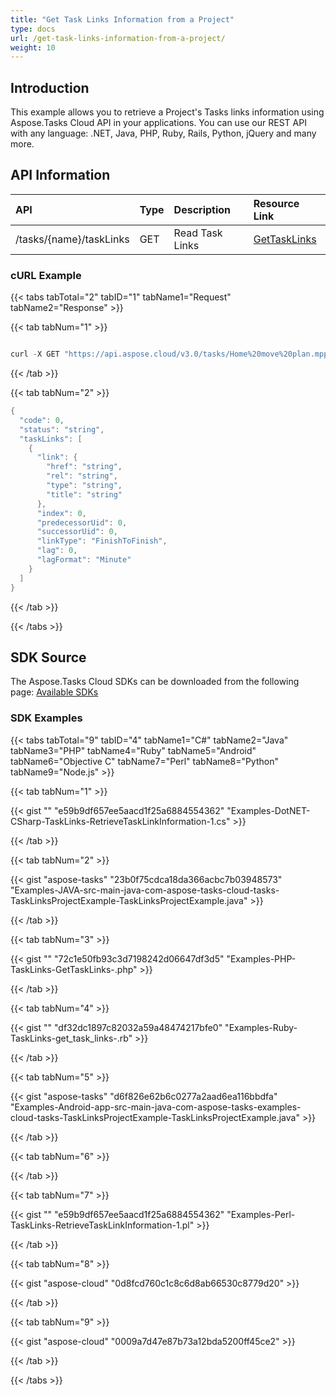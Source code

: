 ```yaml
---
title: "Get Task Links Information from a Project"
type: docs
url: /get-task-links-information-from-a-project/
weight: 10
---
```


## **Introduction**
This example allows you to retrieve a Project's Tasks links information using Aspose.Tasks Cloud API in your applications. You can use our REST API with any language: .NET, Java, PHP, Ruby, Rails, Python, jQuery and many more.
## **API Information**

|**API**|**Type**|**Description**|**Resource Link**|
| :- | :- | :- | :- |
|/tasks/{name}/taskLinks|GET|Read Task Links|[GetTaskLinks](https://apireference.aspose.cloud/tasks/#/TasksTaskLinks/GetTaskLinks)|
### **cURL Example**
{{< tabs tabTotal="2" tabID="1" tabName1="Request" tabName2="Response" >}}

{{< tab tabNum="1" >}}

```java

curl -X GET "https://api.aspose.cloud/v3.0/tasks/Home%20move%20plan.mpp/taskLinks" -H "accept: application/json"

```

{{< /tab >}}

{{< tab tabNum="2" >}}

```java
{
  "code": 0,
  "status": "string",
  "taskLinks": [
    {
      "link": {
        "href": "string",
        "rel": "string",
        "type": "string",
        "title": "string"
      },
      "index": 0,
      "predecessorUid": 0,
      "successorUid": 0,
      "linkType": "FinishToFinish",
      "lag": 0,
      "lagFormat": "Minute"
    }
  ]
}

```

{{< /tab >}}

{{< /tabs >}}
## **SDK Source**
The Aspose.Tasks Cloud SDKs can be downloaded from the following page: [Available SDKs](/available-sdks/)
### **SDK Examples**
{{< tabs tabTotal="9" tabID="4" tabName1="C#" tabName2="Java" tabName3="PHP" tabName4="Ruby" tabName5="Android" tabName6="Objective C" tabName7="Perl" tabName8="Python" tabName9="Node.js" >}}

{{< tab tabNum="1" >}}

{{< gist "" "e59b9df657ee5aacd1f25a6884554362" "Examples-DotNET-CSharp-TaskLinks-RetrieveTaskLinkInformation-1.cs" >}}

{{< /tab >}}

{{< tab tabNum="2" >}}

{{< gist "aspose-tasks" "23b0f75cdca18da366acbc7b03948573" "Examples-JAVA-src-main-java-com-aspose-tasks-cloud-tasks-TaskLinksProjectExample-TaskLinksProjectExample.java" >}}

{{< /tab >}}

{{< tab tabNum="3" >}}

{{< gist "" "72c1e50fb93c3d7198242d06647df3d5" "Examples-PHP-TaskLinks-GetTaskLinks-.php" >}}

{{< /tab >}}

{{< tab tabNum="4" >}}

{{< gist "" "df32dc1897c82032a59a48474217bfe0" "Examples-Ruby-TaskLinks-get_task_links-.rb" >}}

{{< /tab >}}

{{< tab tabNum="5" >}}

{{< gist "aspose-tasks" "d6f826e62b6c0277a2aad6ea116bbdfa" "Examples-Android-app-src-main-java-com-aspose-tasks-examples-cloud-tasks-TaskLinksProjectExample-TaskLinksProjectExample.java" >}}

{{< /tab >}}

{{< tab tabNum="6" >}}

{{< /tab >}}

{{< tab tabNum="7" >}}

{{< gist "" "e59b9df657ee5aacd1f25a6884554362" "Examples-Perl-TaskLinks-RetrieveTaskLinkInformation-1.pl" >}}

{{< /tab >}}

{{< tab tabNum="8" >}}

{{< gist "aspose-cloud" "0d8fcd760c1c8c6d8ab66530c8779d20" >}}

{{< /tab >}}

{{< tab tabNum="9" >}}

{{< gist "aspose-cloud" "0009a7d47e87b73a12bda5200ff45ce2" >}}

{{< /tab >}}

{{< /tabs >}}
